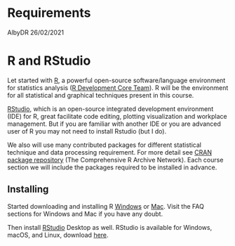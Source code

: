 Requirements
================
AlbyDR
26/02/2021

# R and RStudio

Let started with [R](https://www.r-project.org/), a powerful open-source
software/language environment for statistics analysis ([R Development
Core Team](https://www.r-project.org/contributors.html)). R will be the
environment for all statistical and graphical techniques present in this
course.

[RStudio](https://rstudio.com/), which is an open-source integrated
development environment (IDE) for R, great facilitate code editing,
plotting visualization and workplace management. But if you are familiar
with another IDE or you are advanced user of R you may not need to
install Rstudio (but I do).

We also will use many contributed packages for different statistical
technique and data processing requirement. For more detail see [CRAN
package repository](https://cran.r-project.org/) (The Comprehensive R
Archive Network). Each course section we will include the packages
required to be installed in advance.

## Installing

Started downloading and installing R
[Windows](https://cran.r-project.org/bin/windows/) or
[Mac](https://cran.r-project.org/bin/macosx/). Visit the FAQ sections
for Windows and Mac if you have any doubt.

Then install [RStudio](https://rstudio.com/) Desktop as well. RStudio is
available for Windows, macOS, and Linux, download
[here](https://rstudio.com/products/rstudio/download/#download).
